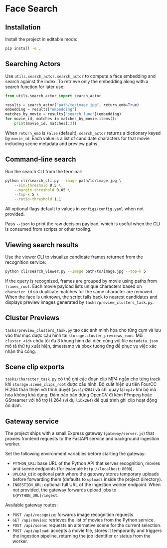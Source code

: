 # Face Search

## Installation

Install the project in editable mode:

```bash
pip install -e .
```

## Searching Actors

Use ``utils.search_actor.search_actor`` to compute a face embedding and search
against the index. To retrieve only the embedding along with a search function
for later use:

```python
from utils.search_actor import search_actor

results = search_actor("path/to/image.jpg", return_emb=True)
embedding = results["embedding"]
matches_by_movie = results["search_func"](embedding)
for movie_id, matches in matches_by_movie.items():
    print(movie_id, matches[:3])
```

When ``return_emb`` is ``False`` (default), ``search_actor`` returns a
dictionary keyed by ``movie_id``. Each value is a list of candidate characters
for that movie including scene metadata and preview paths.

## Command-line search

Run the search CLI from the terminal:

```bash
python cli/search_cli.py --image path/to/image.jpg \
    --sim-threshold 0.5 \
    --margin-threshold 0.05 \
    --top-k 5 \
    --ratio-threshold 1.1
```

All optional flags default to values in `configs/config.yaml` when not provided.

Pass `--json` to print the raw decision payload, which is useful when the CLI is
consumed from scripts or other tooling.


## Viewing search results

Use the viewer CLI to visualize candidate frames returned from the recognition
service:

```bash
python cli/search_viewer.py --image path/to/image.jpg --top-k 5
```

If the query is recognized, frames are grouped by movie using paths from
`frames_root`. Each movie payload lists unique characters based on
`character_id` so duplicate matches for the same character are removed. When
the face is unknown, the script falls back to nearest candidates and displays
preview images generated by `tasks/preview_clusters_task.py`.

## Cluster Previews

`tasks/preview_clusters_task.py` tạo các ảnh minh họa cho từng cụm và lưu vào
thư mục được cấu hình tại `storage.cluster_previews_root`. Mỗi
`cluster_<id>` chứa tối đa 3 khung hình đại diện cùng với file
`metadata.json` mô tả thứ tự xuất hiện, timestamp và bbox tương ứng để phục vụ
việc xác nhận thủ công.

## Scene clip exports

`tasks/character_task.py` có thể ghi các đoạn clip MP4 ngắn cho từng track khi
`storage.scene_clips_root` được cấu hình. Bộ xuất hiện ưu tiên FourCC H.264
thân thiện với trình duyệt (`avc1`/`H264`) và chỉ quay lại `mp4v` khi bộ mã hóa
không khả dụng. Đảm bảo bản dựng OpenCV đi kèm FFmpeg hoặc GStreamer với hỗ trợ
H.264 (ví dụ `libx264`) để quá trình ghi clip hoạt động ổn định.

## Gateway service

The project ships with a small Express gateway (`gateway/server.js`) that proxies
frontend requests to the FastAPI service and background ingestion worker.

Set the following environment variables before starting the gateway:

- `PYTHON_URL`: base URL of the Python API that serves recognition, movies and
  scene endpoints (for example `http://localhost:8000`).
- `UPLOAD_DIR`: optional path where the gateway stores temporary uploads before
  forwarding them (defaults to `uploads` inside the project directory).
- `INGESTION_URL`: optional full URL of the ingestion worker endpoint. When not
  provided, the gateway forwards upload jobs to `${PYTHON_URL}/ingest`.

Available gateway routes:

- `POST /api/recognize`: forwards image recognition requests.
- `GET /api/movies`: retrieves the list of movies from the Python service.
- `POST /api/scene`: requests an alternative scene for the current selection.
- `POST /api/upload`: accepts a movie file, stores it temporarily and triggers
  the ingestion pipeline, returning the job identifier or status from the
  worker.